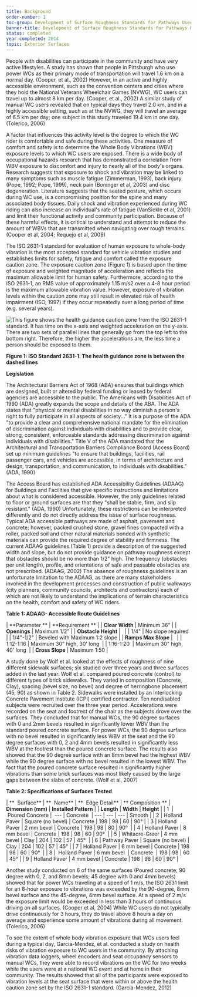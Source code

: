 ```yaml
---
title: Background
order-number: 1
toc-group: Development of Surface Roughness Standards for Pathways Used by Wheelchair Users
banner-title: Development of Surface Roughness Standards for Pathways Used by Wheelchair Users
status: completed
year-completed: 2014
topic: Exterior Surfaces
---
```


People with disabilities can participate in the community and have very active lifestyles. A study has shown that people in Pittsburgh who use power WCs as their primary mode of transportation will travel 1.6 km on a normal day. (Cooper, et al., 2002) However, in an active and highly accessible environment, such as the convention centers and cities where they hold the National Veterans Wheelchair Games (NVWG), WC users can travel up to almost 8 km per day. (Cooper, et al., 2002) A similar study of manual WC users revealed that on typical days they travel 2.0 km, and in a highly accessible setting, such as at the NVWG, they will travel an average of 6.5 km per day; one subject in this study traveled 19.4 km in one day. (Tolerico, 2006)

A factor that influences this activity level is the degree to which the WC rider is comfortable and safe during these activities. One measure of comfort and safety is to determine the Whole Body Vibrations (WBV) exposure levels to which WC users are exposed. There is a wide body of occupational hazards research that has demonstrated a correlation from WBV exposure to discomfort and injury to nearly all of the body's organs. Research suggests that exposure to shock and vibration may be linked to many symptoms such as muscle fatigue (Zimmerman, 1993), back injury (Pope, 1992; Pope, 1999), neck pain (Boninger et al, 2003) and disc degeneration. Literature suggests that the seated posture, which occurs during WC use, is a compromising position for the spine and many associated body tissues. Daily shock and vibration experienced during WC riding can also increase an individual's rate of fatigue (VanSickle et al, 2001) and limit their functional activity and community participation. Because of these harmful effects, it is critical to understand and attempt to reduce the amount of WBVs that are transmitted when navigating over rough terrains. (Cooper et al, 2004; Requejo et al, 2009)

The ISO 2631-1 standard for evaluation of human exposure to whole-body vibration is the most accepted standard for vehicle vibration studies and establishes limits for safety, fatigue and comfort called the exposure caution zone. The exposure caution zone (Figure 1) is based upon the time of exposure and weighted magnitude of acceleration and reflects the maximum allowable limit for human safety. Furthermore, according to the ISO 2631-1, an RMS value of approximately 1.15 m/s2 over a 4-8 hour period is the maximum allowable vibration value. However, exposure of vibration levels within the caution zone may still result in elevated risk of health impairment (ISO, 1997) if they occur repeatedly over a long period of time (e.g. several years).

![This figure shows the health guidance caution zone from the ISO 2631-1 standard.  It has time on the x-axis and weighted acceleration on the y-axis.  There are two sets of parallel lines that generally go from the top left to the bottom right.  Therefore, the higher the accelerations are, the less time a person should be exposed to them. ](https://www.access-board.gov/images/research/surface-roughness/1.jpg)

**Figure 1: ISO Standard 2631-1. The health guidance zone is between the dashed lines**

**Legislation**

The Architectural Barriers Act of 1968 (ABA) ensures that buildings which are designed, built or altered by federal funding or leased by federal agencies are accessible to the public. The Americans with Disabilities Act of 1990 (ADA) greatly expands the scope and details of the ABA. The ADA states that "physical or mental disabilities in no way diminish a person's right to fully participate in all aspects of society..." It is a purpose of the ADA "to provide a clear and comprehensive national mandate for the elimination of discrimination against individuals with disabilities and to provide clear, strong, consistent, enforceable standards addressing discrimination against individuals with disabilities." Title V of the ADA mandated that the Architectural and Transportation Barriers Compliance Board (Access Board) set up minimum guidelines "to ensure that buildings, facilities, rail passenger cars, and vehicles are accessible, in terms of architecture and design, transportation, and communication, to individuals with disabilities." (ADA, 1990)

The Access Board has established ADA Accessibility Guidelines (ADAAG) for Buildings and Facilities that give specific instructions and limitations about what is considered accessible. However, the only guidelines related to floor or ground surfaces are that they "shall be stable, firm, and slip resistant." (ADA, 1990) Unfortunately, these restrictions can be interpreted differently and do not directly address the issue of surface roughness. Typical ADA accessible pathways are made of asphalt, pavement and concrete; however, packed crushed stone, gravel fines compacted with a roller, packed soil and other natural materials bonded with synthetic materials can provide the required degree of stability and firmness. The current ADAAG guidelines (Table 1) provide a description of the suggested width and slope, but do not provide guidance on pathway roughness except that obstacles should be no more than 1/2" high. The frequency (obstacles per unit length), profile, and orientations of safe and passable obstacles are not prescribed. (ADAAG, 2002) The absence of roughness guidelines is an unfortunate limitation to the ADAAG, as there are many stakeholders involved in the development processes and construction of public walkways (city planners, community councils, architects and contractors) each of which are not likely to understand the implications of terrain characteristics on the health, comfort and safety of WC riders.

**Table 1: ADAAG- Accessible Route Guidelines**

| **Parameter ** | **Requirement ** |
| **Clear Width** | Minimum 36" |
| **Openings** | Maximum 1/2" |
| **Obstacle Height** |   |
| 1/4" | No slope required |
| 1/4"-1/2" | Beveled with Maximum 1:2 slope |
| **Ramps Max Slope** |   |
| 1:12-1:16 | Maximum 30" high, 30' long  |
| 1:16-1:20  | Maximum 30" high, 40' long  |
| **Cross Slope** | Maximum 1:50 |

A study done by Wolf et al. looked at the effects of roughness of nine different sidewalk surfaces; six studied over three years and three surfaces added in the last year. Wolf et al. compared poured concrete (control) to different types of brick sidewalks. They varied in composition (Concrete, Clay), spacing (bevel size, no bevel) and degree of herringbone placement (45, 90) as shown in Table 2. Sidewalks were installed by an Interlocking Concrete Pavement Institute (ICPI) certified contractor. Ten nondisabled subjects were recruited over the three year period. Accelerations were recorded on the seat and footrest of the chair as the subjects drove over the surfaces. They concluded that for manual WCs, the 90 degree surfaces with 0 and 2mm bevels resulted in significantly lower WBV than the standard poured concrete surface. For power WCs, the 90 degree surface with no bevel resulted in significantly less WBV at the seat and the 90 degree surfaces with 0, 2 and 4mm bevels resulted in significantly less WBV at the footrest than the poured concrete surface. The results also showed that the 90 degree surface with an 8mm bevel had the highest WBV while the 90 degree surface with no bevel resulted in the lowest WBV. The fact that the poured concrete surface resulted in significantly higher vibrations than some brick surfaces was most likely caused by the large gaps between the slabs of concrete. (Wolf et al, 2007)

**Table 2: Specifications of Surfaces Tested**

| **  Surface** | **  Name** | **  Edge Detail** | ** Composition ** | **Dimension (mm)** | **Installed Pattern** |
| **Length** | **Width** | **Height** |
| 1  |  Poured Concrete |  --- | Concrete  | --- | --- | --- | Smooth |
| 2 | Holland Paver | Square (no bevel) | Concrete | 198 | 98 | 60 | 90° |
| 3 | Holland Paver | 2 mm bevel | Concrete | 198 | 98 | 80 | 90°  |
| 4 | Holland Paver | 8 mm bevel | Concrete | 198 | 98 | 60 | 90°  |
| 5 | Whitacre-Greer | 4 mm bevel | Clay | 204 | 102 | 57 | 45°  |
| 6 | Pathway Paver | Square (no bevel) | Clay | 204 | 102 | 57 | 45° |
| 7 | Holland Paver | 6 mm bevel | Concrete | 198 | 98 | 60 | 90°  |
| 8 |  Holland Paver | 6 mm bevel  | Concrete  | 198 | 98 | 60 | 45° |
| 9 | Holland Paver | 4 mm bevel | Concrete | 198 | 98 | 60 | 90° |

Another study conducted on 6 of the same surfaces (Poured concrete; 90 degree with 0, 2, and 8mm bevels; 45 degree with 0 and 4mm bevels) showed that for power WCs traveling at a speed of 1 m/s, the ISO 2631 limit for an 8-hour exposure to vibrations was exceeded by the 90-degree, 8mm bevel surface and the 45-degree, 4mm bevel surface. At a speed of 2 m/s the exposure limit would be exceeded in less than 3 hours of continuous driving on all surfaces. (Cooper et al, 2004) While WC users do not typically drive continuously for 3 hours, they do travel above 8 hours a day on average and experience some amount of vibrations during all movement. (Tolerico, 2006)

To see the extent of whole body vibration exposure that WCs users feel during a typical day, Garcia-Mendez, et al. conducted a study on health risks of vibration exposure to WC users in the community. By attaching vibration data loggers, wheel encoders and seat occupancy sensors to manual WCs, they were able to record vibrations on the WC for two weeks while the users were at a national WC event and at home in their community. The results showed that all of the participants were exposed to vibration levels at the seat surface that were within or above the health caution zone set by the ISO 2631-1 standard. (Garcia-Mendez, 2012)
